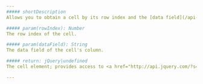 ```yaml
---
##### shortDescription
Allows you to obtain a cell by its row index and the [data field](/api-reference/10%20UI%20Widgets/dxDataGrid/1%20Configuration/columns/dataField.md '/Documentation/ApiReference/UI_Widgets/dxDataGrid/Configuration/columns/#dataField') of its column.

##### param(rowIndex): Number
The row index of the cell.

##### param(dataField): String
The data field of the cell's column.

##### return: jQuery|undefined
The cell element; provides access to <a href="http://api.jquery.com/?s=element">element-related jQuery operations</a>.

---
```

